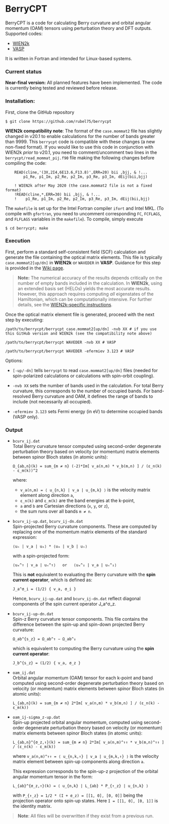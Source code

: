 # BerryCPT
BerryCPT is a code for calculating Berry curvature and orbital angular momentum (OAM) tensors using perturbation theory and DFT outputs. Supported codes:
* [WIEN2k](http://www.wien2k.at)
* [VASP](https://www.vasp.at)

It is written in Fortran and intended for Linux-based systems.

### Current status

**Near-final version:** All planned features have been implemented. The code is currently being tested and reviewed before release.


### Installation:
First, clone the GitHub repository

`$ git clone https://github.com/rubel75/berrycpt`

**WIEN2k compatibility note**:
The format of the `case.mommat2` file has slightly changed in v20.1 to enable calculations for the number of bands greater than 9999. This `berrycpt` code is compatible with these changes (a new non-fixed format). If you would like to use this code in conjunction with WIEN2k _prior_ to v20.1, you need to comment/uncomment two lines in the `berrycpt/read_mommat_pij.f90` file making the following changes before compiling the code:

```
    READ(cline,'(3X,2I4,6E13.6,F13.8)',ERR=20) bii ,bjj, & !...
        p1_Re, p1_Im, p2_Re, p2_Im, p3_Re, p3_Im, dEij(bii,bjj)
    
    ! WIEN2k after May 2020 (the case.mommat2 file is not a fixed format)
    !READ(cline,*,ERR=30) bii ,bjj, & !...
    !    p1_Re, p1_Im, p2_Re, p2_Im, p3_Re, p3_Im, dEij(bii,bjj)
```

The `makefile` is set up for the Intel Fortran compiler `ifort` and Intel MKL. (To compile with `gfortran`, you need to uncomment corresponding `FC`, `FCFLAGS`, and `FLFLAGS` variables in the `makefile`). To compile, simply execute

`$ cd berrycpt; make`


### Execution
First, perform a standard self-consistent field (SCF) calculation and generate the file containing the optical matrix elements. This file is typically `case.mommat2[up/dn]` in **WIEN2k** or `WAVEDER` in **VASP**. Guidance for this step is provided in the [Wiki page](https://github.com/rubel75/mstar/wiki).

> **Note:** The numerical accuracy of the results depends critically on the number of empty bands included in the calculation. In **WIEN2k**, using an extended basis set (HELOs) yields the most accurate results. However, this approach requires computing *all* eigenstates of the Hamiltonian, which can be computationally intensive. For further details, see the [WIEN2k-specific instructions](https://github.com/rubel75/mstar/wiki/Generate-case.mommat2-file-in-WIEN2k).

Once the optical matrix element file is generated, proceed with the next step by executing:

`/path/to/berrycpt/berrycpt case.mommat2[up/dn] -nvb XX # if you use this GitHub version and WIEN2k (see the compatibility note above)`

`/path/to/berrycpt/berrycpt WAVEDER -nvb XX # VASP`

`/path/to/berrycpt/berrycpt WAVEDER -efermiev 3.123 # VASP`

Options:

  * `[-up/-dn]` tells `berrycpt` to read `case.mommat2[up/dn]` files (needed for spin-polarized calculations or calculations with spin-orbit coupling).

  * `-nvb XX` sets the number of bands used in the calculation. For total Berry curvature, this corresponds to the number of occupied bands. For band-resolved Berry curvature and OAM, it defines the range of bands to include (not necessarily all occupied).

  * `-efermiev 3.123` sets Fermi energy (in eV) to determine occupied bands (VASP only).


### Output

- `bcurv_ij.dat`  
  Total Berry curvature tensor computed using second-order degenerate perturbation theory based on velocity (or momentum) matrix elements between spinor Bloch states (in atomic units):

      Ω_{ab,n}(k) = sum_{m ≠ n} (-2)*Im[ v_a(n,m) * v_b(m,n) ] / (ε_n(k) - ε_m(k))^2
  
  where:
  - `v_a(n,m) = ⟨ u_{n,k} | v_a | u_{m,k} ⟩` is the velocity matrix element along direction `a`,
  - `ε_n(k)` and `ε_m(k)` are the band energies at the k-point,
  - `a` and `b` are Cartesian directions (`x`, `y`, or `z`),
  - the sum runs over all bands `m ≠ n`.

- `bcurv_ij-up.dat`, `bcurv_ij-dn.dat`  
  Spin-projected Berry curvature components. These are computed by replacing one of the momentum matrix elements of the standard expression:

      ⟨uₙ | v_a | uₘ⟩ * ⟨uₘ | v_b | uₙ⟩

  with a spin-projected form:

      ⟨uₘ^↑ | v_a | uₙ^↑⟩   or   ⟨uₘ^↓ | v_a | uₙ^↓⟩

  This is **not** equivalent to evaluating the Berry curvature with the **spin current operator**, which is defined as:

      J_a^σ_i = (1/2) { v_a, σ_i }

  Hence, `bcurv_ij-up.dat` and `bcurv_ij-dn.dat` reflect diagonal components of the spin current operator J_a^σ_z.


- `bcurv_ij-up-dn.dat`  
  Spin-z Berry curvature tensor components. This file contains the difference between the spin-up and spin-down projected Berry curvature:

      Ω_ab^{s_z} = Ω_ab^↑ − Ω_ab^↓

  which is equivalent to computing the Berry curvature using the **spin current operator**:

      J_b^{s_z} = (1/2) { v_a, σ_z }

- `oam_ij.dat`  
  Orbital angular momentum (OAM) tensor for each k-point and band computed using second-order degenerate perturbation theory based on velocity (or momentum) matrix elements between spinor Bloch states (in atomic units):

      L_{ab,n}(k) = sum_{m ≠ n} 2*Im[ v_a(n,m) * v_b(m,n) ] / (ε_n(k) - ε_m(k))

- `oam_ij-sigma_z-up.dat`  
  Spin-up projected orbital angular momentum, computed using second-order degenerate perturbation theory based on velocity (or momentum) matrix elements between spinor Bloch states (in atomic units):

      L_{ab,n}^{σ_z,↑}(k) = sum_{m ≠ n} 2*Im[ v_a(n,m)^↑↑ * v_b(m,n)^↑↑ ] / (ε_n(k) - ε_m(k))
  
  where `v_a(n,m)^↑↑ = ⟨ u_{n,k,↑} | v_a | u_{m,k,↑} ⟩` is the velocity matrix element between spin-up components along direction `a`.
 
  This expression corresponds to the spin-up-z projection of the orbital angular momentum tensor in the form:

      L_{ab}^{σ_z,↑}(k) = ⟨ u_{n,k} | L_{ab} * P_{↑_z} | u_{n,k} ⟩

  with `P_{↑_z} = 1/2 * (I + σ_z) = [[1, 0], [0, 0]]` being the projection operator onto spin-up states. Here `I = [[1, 0], [0, 1]]` is the identity matrix.

> **Note**: All files will be overwritten if they exist from a previous run.
